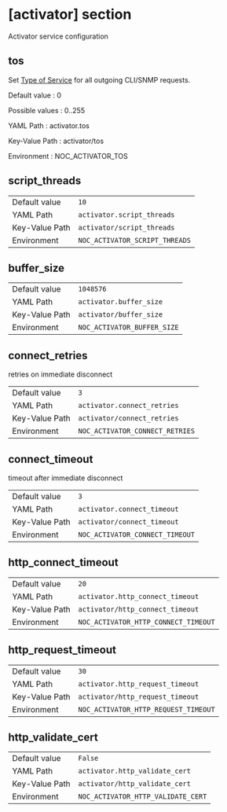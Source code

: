 # [activator] section

Activator service configuration

## tos

Set [Type of Service](https://en.wikipedia.org/wiki/Type_of_service) for
all outgoing CLI/SNMP requests.

Default value
: 0

Possible values
: 0..255

YAML Path
: activator.tos

Key-Value Path
: activator/tos

Environment
: NOC_ACTIVATOR_TOS

## script_threads

|                |                                |
| -------------- | ------------------------------ |
| Default value  | `10`                           |
| YAML Path      | `activator.script_threads`     |
| Key-Value Path | `activator/script_threads`     |
| Environment    | `NOC_ACTIVATOR_SCRIPT_THREADS` |

## buffer_size

|                |                             |
| -------------- | --------------------------- |
| Default value  | `1048576`                   |
| YAML Path      | `activator.buffer_size`     |
| Key-Value Path | `activator/buffer_size`     |
| Environment    | `NOC_ACTIVATOR_BUFFER_SIZE` |

## connect_retries

retries on immediate disconnect

|                |                                 |
| -------------- | ------------------------------- |
| Default value  | `3`                             |
| YAML Path      | `activator.connect_retries`     |
| Key-Value Path | `activator/connect_retries`     |
| Environment    | `NOC_ACTIVATOR_CONNECT_RETRIES` |

## connect_timeout

timeout after immediate disconnect

|                |                                 |
| -------------- | ------------------------------- |
| Default value  | `3`                             |
| YAML Path      | `activator.connect_timeout`     |
| Key-Value Path | `activator/connect_timeout`     |
| Environment    | `NOC_ACTIVATOR_CONNECT_TIMEOUT` |

## http_connect_timeout

|                |                                      |
| -------------- | ------------------------------------ |
| Default value  | `20`                                 |
| YAML Path      | `activator.http_connect_timeout`     |
| Key-Value Path | `activator/http_connect_timeout`     |
| Environment    | `NOC_ACTIVATOR_HTTP_CONNECT_TIMEOUT` |

## http_request_timeout

|                |                                      |
| -------------- | ------------------------------------ |
| Default value  | `30`                                 |
| YAML Path      | `activator.http_request_timeout`     |
| Key-Value Path | `activator/http_request_timeout`     |
| Environment    | `NOC_ACTIVATOR_HTTP_REQUEST_TIMEOUT` |

## http_validate_cert

|                |                                    |
| -------------- | ---------------------------------- |
| Default value  | `False`                            |
| YAML Path      | `activator.http_validate_cert`     |
| Key-Value Path | `activator/http_validate_cert`     |
| Environment    | `NOC_ACTIVATOR_HTTP_VALIDATE_CERT` |
